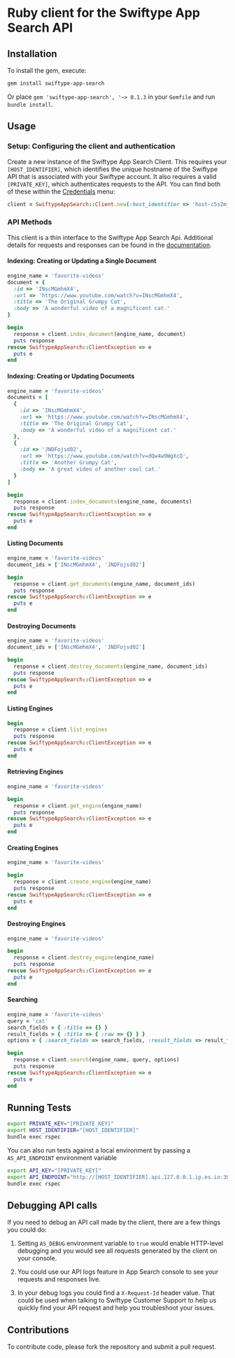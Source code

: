 # Ruby client for the Swiftype App Search API

## Installation

To install the gem, execute:

```bash
gem install swiftype-app-search
```

Or place `gem 'swiftype-app-search', '~> 0.1.3` in your `Gemfile` and run `bundle install`.

## Usage

### Setup: Configuring the client and authentication

Create a new instance of the Swiftype App Search Client. This requires your `[HOST_IDENTIFIER]`, which
identifies the unique hostname of the Swiftype API that is associated with your Swiftype account.
It also requires a valid `[PRIVATE_KEY]`, which authenticates requests to the API. You can find both of these within
the [Credentials](https://app.swiftype.com/as/credentials) menu:

```ruby
client = SwiftypeAppSearch::Client.new(:host_identifier => 'host-c5s2mj', :private_key => 'api-mu75psc5egt9ppzuycnc2mc3')
```

### API Methods

This client is a thin interface to the Swiftype App Search Api. Additional details for requests and responses can be
found in the [documentation](https://swiftype.com/documentation/app-search).

#### Indexing: Creating or Updating a Single Document

```ruby
engine_name = 'favorite-videos'
document = {
  :id => 'INscMGmhmX4',
  :url => 'https://www.youtube.com/watch?v=INscMGmhmX4',
  :title => 'The Original Grumpy Cat',
  :body => 'A wonderful video of a magnificent cat.'
}

begin
  response = client.index_document(engine_name, document)
  puts response
rescue SwiftypeAppSearch::ClientException => e
  puts e
end
```

#### Indexing: Creating or Updating Documents

```ruby
engine_name = 'favorite-videos'
documents = [
  {
    :id => 'INscMGmhmX4',
    :url => 'https://www.youtube.com/watch?v=INscMGmhmX4',
    :title => 'The Original Grumpy Cat',
    :body => 'A wonderful video of a magnificent cat.'
  },
  {
    :id => 'JNDFojsd02',
    :url => 'https://www.youtube.com/watch?v=dQw4w9WgXcQ',
    :title => 'Another Grumpy Cat',
    :body => 'A great video of another cool cat.'
  }
]

begin
  response = client.index_documents(engine_name, documents)
  puts response
rescue SwiftypeAppSearch::ClientException => e
  puts e
end
```

#### Listing Documents

```ruby
engine_name = 'favorite-videos'
document_ids = ['INscMGmhmX4', 'JNDFojsd02']

begin
  response = client.get_documents(engine_name, document_ids)
  puts response
rescue SwiftypeAppSearch::ClientException => e
  puts e
end
```

#### Destroying Documents

```ruby
engine_name = 'favorite-videos'
document_ids = ['INscMGmhmX4', 'JNDFojsd02']

begin
  response = client.destroy_documents(engine_name, document_ids)
  puts response
rescue SwiftypeAppSearch::ClientException => e
  puts e
end
```

#### Listing Engines

```ruby
begin
  response = client.list_engines
  puts response
rescue SwiftypeAppSearch::ClientException => e
  puts e
end
```

#### Retrieving Engines

```ruby
engine_name = 'favorite-videos'

begin
  response = client.get_engine(engine_name)
  puts response
rescue SwiftypeAppSearch::ClientException => e
  puts e
end
```

#### Creating Engines

```ruby
engine_name = 'favorite-videos'

begin
  response = client.create_engine(engine_name)
  puts response
rescue SwiftypeAppSearch::ClientException => e
  puts e
end
```

#### Destroying Engines

```ruby
engine_name = 'favorite-videos'

begin
  response = client.destroy_engine(engine_name)
  puts response
rescue SwiftypeAppSearch::ClientException => e
  puts e
end
```

#### Searching

```ruby
engine_name = 'favorite-videos'
query = 'cat'
search_fields = { :title => {} }
result_fields = { :title => { :raw => {} } }
options = { :search_fields => search_fields, :result_fields => result_fields }

begin
  response = client.search(engine_name, query, options)
  puts response
rescue SwiftypeAppSearch::ClientException => e
  puts e
end
```

## Running Tests

```bash
export PRIVATE_KEY="[PRIVATE_KEY]"
export HOST_IDENTIFIER="[HOST_IDENTIFIER]"
bundle exec rspec
```

You can also run tests against a local environment by passing a `AS_API_ENDPOINT` environment variable

```bash
export API_KEY="[PRIVATE_KEY]"
export API_ENDPOINT="http://[HOST_IDENTIFIER].api.127.0.0.1.ip.es.io:3002/api/as/v1"
bundle exec rspec
```

## Debugging API calls

If you need to debug an API call made by the client, there are a few things you could do:

1. Setting `AS_DEBUG` environment variable to `true` would enable HTTP-level debugging and you would
   see all requests generated by the client on your console.

2. You could use our API logs feature in App Search console to see your requests and responses live.

3. In your debug logs you could find a `X-Request-Id` header value. That could be used when talking
   to Swiftype Customer Support to help us quickly find your API request and help you troubleshoot
   your issues.

## Contributions

To contribute code, please fork the repository and submit a pull request.

